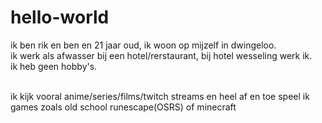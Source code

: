 # hello-world

ik ben rik en ben en 21 jaar oud, ik woon op mijzelf in dwingeloo.<br>
ik werk als afwasser bij een hotel/rerstaurant, bij hotel wesseling werk ik.<br>
ik heb geen hobby's.<br><br>


ik kijk vooral anime/series/films/twitch streams en heel af en toe speel ik games zoals old school runescape(OSRS) of minecraft